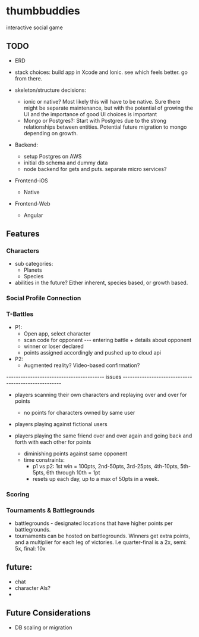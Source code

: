 [](http://res.cloudinary.com/zeit-inc/image/upload/v1509936789/repositories/pkg/pkg-banner.png)

# thumbbuddies
interactive social game

## TODO
- ERD
- stack choices:  build app in Xcode and Ionic.  see which feels better. go from there.
- skeleton/structure decisions:
    - ionic or native?
      Most likely this will have to be native.  Sure there might be separate maintenance, but with the potential of growing the UI and the importance of good UI choices is important
    - Mongo or Postgres?: Start with Postgres due to the strong relationships between entities.  Potential future migration to mongo depending on growth.
- Backend:
  - setup Postgres on AWS
  - initial db schema and dummy data
  - node backend for gets and puts.  separate micro services?

- Frontend-iOS
  - Native

- Frontend-Web
  - Angular



## Features

### Characters
+ sub categories:
  - Planets
  - Species
+ abilities in the future? Either inherent, species based, or growth based.

### Social Profile Connection


### T-Battles
+ P1:
  - Open app, select character
  - scan code for opponent --- entering battle + details about opponent
  - winner or loser declared
  - points assigned accordingly and pushed up to cloud api
+ P2:
  - Augmented reality? Video-based confirmation?

----------------------------------------- issues ----------------------------------------------------
* players scanning their own characters and replaying over and over for points
  - no points for characters owned by same user

* players playing against fictional users
* players playing the same friend over and over again and going back and forth with each other for points
  - diminishing points against same opponent
  - time constraints:
    - p1 vs p2:  1st win = 100pts, 2nd-50pts, 3rd-25pts, 4th-10pts, 5th-5pts, 6th through 10th = 1pt
    - resets up each day, up to a max of 50pts in a week.



### Scoring



### Tournaments & Battlegrounds
- battlegrounds - designated locations that have higher points per battlegrounds.
- tournaments can be hosted on battlegrounds.  Winners get extra points, and a multiplier for each leg of victories.  I.e quarter-final is a 2x, semi: 5x, final: 10x


## future:
- chat
- character AIs?
-






## Future Considerations
- DB scaling or migration
